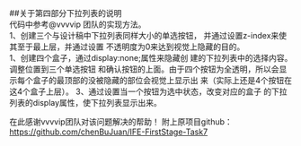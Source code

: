 ##关于第四部分下拉列表的说明  
代码中参考@vvvvip 团队的实现方法。  
1、创建三个与设计稿中下拉列表同样大小的单选按钮，
并通过设置z-index来使其至于最上层，并通过设置
不透明度为0来达到视觉上隐藏的目的。  
1、创建四个盒子，通过display:none;属性来隐藏创
建的下拉列表中的选择内容。调整位置到三个单选按钮
和确认按钮的上面。由于四个按钮为全透明，所以会显
示每个盒子的最顶部的没被隐藏的部位会视觉上显示出
来（实际上还是4个按钮在这4个盒子上层）。
3、通过设置当一个按钮为选中状态，改变对应的盒子
的下拉列表的display属性，使下拉列表显示出来。

在此感谢vvvvip团队对该问题解决的帮助！
附上原项目github：https://github.com/chenBuJuan/IFE-FirstStage-Task7


